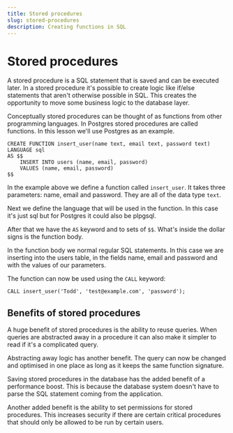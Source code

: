 ```yaml
---
title: Stored procedures
slug: stored-procedures
description: Creating functions in SQL
---
```


# Stored procedures

A stored procedure is a SQL statement that is saved and can be executed later. In a stored procedure it's possible to create logic like if/else statements that aren't otherwise possible in SQL. This creates the opportunity to move some business logic to the database layer.

Conceptually stored procedures can be thought of as functions from other programming languages. In Postgres stored procedures are called functions. In this lesson we'll use Postgres as an example.

```
CREATE FUNCTION insert_user(name text, email text, password text)
LANGUAGE sql
AS $$
    INSERT INTO users (name, email, password)
    VALUES (name, email, password)
$$
```

In the example above we define a function called `insert_user`. It takes three parameters: name, email and password. They are all of the data type `text`.

Next we define the language that will be used in the function. In this case it's just sql but for Postgres it could also be plpgsql.

After that we have the `AS` keyword and to sets of `$$`. What's inside the dollar signs is the function body.

In the function body we normal regular SQL statements. In this case we are inserting into the users table, in the fields name, email and password and with the values of our parameters.

The function can now be used using the `CALL` keyword:

```
CALL insert_user('Todd', 'test@example.com', 'password');
```

## Benefits of stored procedures

A huge benefit of stored procedures is the ability to reuse queries. When queries are abstracted away in a procedure it can also make it simpler to read if it's a complicated query.

Abstracting away logic has another benefit. The query can now be changed and optimised in one place as long as it keeps the same function signature.

Saving stored procedures in the database has the added benefit of a performance boost. This is because the database system doesn't have to parse the SQL statement coming from the application.

Another added benefit is the ability to set permissions for stored procedures. This increases security if there are certain critical procedures that should only be allowed to be run by certain users.
